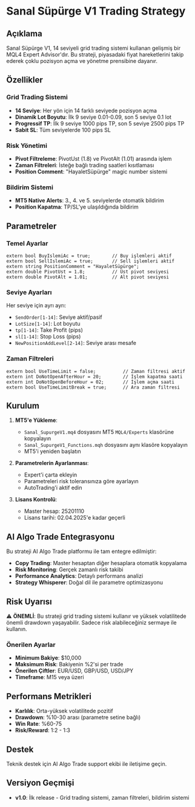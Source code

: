 # Sanal Süpürge V1 Trading Strategy

## Açıklama
Sanal Süpürge V1, 14 seviyeli grid trading sistemi kullanan gelişmiş bir MQL4 Expert Advisor'dır. Bu strateji, piyasadaki fiyat hareketlerini takip ederek çoklu pozisyon açma ve yönetme prensibine dayanır.

## Özellikler

### Grid Trading Sistemi
- **14 Seviye**: Her yön için 14 farklı seviyede pozisyon açma
- **Dinamik Lot Boyutu**: İlk 9 seviye 0.01-0.09, son 5 seviye 0.1 lot
- **Progressif TP**: İlk 9 seviye 1000 pips TP, son 5 seviye 2500 pips TP
- **Sabit SL**: Tüm seviyelerde 100 pips SL

### Risk Yönetimi
- **Pivot Filtreleme**: PivotUst (1.8) ve PivotAlt (1.01) arasında işlem
- **Zaman Filtreleri**: İsteğe bağlı trading saatleri kısıtlaması
- **Position Comment**: "HayaletSüpürge" magic number sistemi

### Bildirim Sistemi
- **MT5 Native Alerts**: 3., 4. ve 5. seviyelerde otomatik bildirim
- **Position Kapatma**: TP/SL'ye ulaşıldığında bildirim

## Parametreler

### Temel Ayarlar
```mql4
extern bool BuyIslemiAc = true;        // Buy işlemleri aktif
extern bool SellIslemiAc = true;       // Sell işlemleri aktif
extern string PositionComment = "HayaletSüpürge";
extern double PivotUst = 1.8;          // Üst pivot seviyesi
extern double PivotAlt = 1.01;         // Alt pivot seviyesi
```

### Seviye Ayarları
Her seviye için ayrı ayrı:
- `SendOrder[1-14]`: Seviye aktif/pasif
- `LotSize[1-14]`: Lot boyutu
- `tp[1-14]`: Take Profit (pips)
- `sl[1-14]`: Stop Loss (pips)
- `NewPositionAddLevel[2-14]`: Seviye arası mesafe

### Zaman Filtreleri
```mql4
extern bool UseTimeLimit = false;          // Zaman filtresi aktif
extern int DoNotOpenAfterHour = 20;        // İşlem kapatma saati
extern int DoNotOpenBeforeHour = 02;       // İşlem açma saati
extern bool UseTimeLimitBreak = true;      // Ara zaman filtresi
```

## Kurulum

1. **MT5'e Yükleme**:
   - `Sanal_SupurgeV1.mq4` dosyasını MT5 `MQL4/Experts` klasörüne kopyalayın
   - `Sanal_SupurgeV1_Functions.mqh` dosyasını aynı klasöre kopyalayın
   - MT5'i yeniden başlatın

2. **Parametrelerin Ayarlanması**:
   - Expert'i çarta ekleyin
   - Parametreleri risk toleransınıza göre ayarlayın
   - AutoTrading'i aktif edin

3. **Lisans Kontrolü**:
   - Master hesap: 25201110
   - Lisans tarihi: 02.04.2025'e kadar geçerli

## AI Algo Trade Entegrasyonu

Bu strateji AI Algo Trade platformu ile tam entegre edilmiştir:

- **Copy Trading**: Master hesaptan diğer hesaplara otomatik kopyalama
- **Risk Monitoring**: Gerçek zamanlı risk takibi
- **Performance Analytics**: Detaylı performans analizi
- **Strategy Whisperer**: Doğal dil ile parametre optimizasyonu

## Risk Uyarısı

⚠️ **ÖNEMLİ**: Bu strateji grid trading sistemi kullanır ve yüksek volatilitede önemli drawdown yaşayabilir. Sadece risk alabileceğiniz sermaye ile kullanın.

### Önerilen Ayarlar
- **Minimum Bakiye**: $10,000
- **Maksimum Risk**: Bakiyenin %2'si per trade
- **Önerilen Çiftler**: EUR/USD, GBP/USD, USD/JPY
- **Timeframe**: M15 veya üzeri

## Performans Metrikleri

- **Karlılık**: Orta-yüksek volatilitede pozitif
- **Drawdown**: %10-30 arası (parametre setine bağlı)
- **Win Rate**: %60-75
- **Risk/Reward**: 1:2 - 1:3

## Destek

Teknik destek için AI Algo Trade support ekibi ile iletişime geçin.

## Versiyon Geçmişi

- **v1.0**: İlk release - Grid trading sistemi, zaman filtreleri, bildirim sistemi 